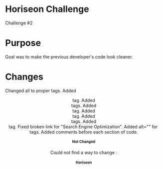 # Horiseon Challenge
 Challenge #2

# Purpose
Goal was to make the previous developer's code look cleaner. 

# Changes
Changed all <divs> to proper tags.
Added <header> tag.
Added <section> tags.
Added <nav> tag.
Added <aside> tag.
Added <article> tags.
Added <footer> tag.
Fixed broken link for "Search Engine Optimization".
Added alt="" for <img> tags.
Added comments before each section of code.

# Not Changed
Could not find a way to change <span>:

<h1>Hori<span class="seo">seo</span>n</h1>

